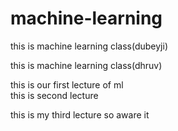 # machine-learning

this is machine learning class(dubeyji)

this is machine learning class(dhruv)

 
<p>this is our first lecture of ml

<br>
this is second lecture

this is my third lecture so aware it